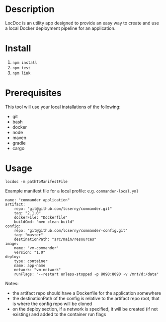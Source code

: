 # Description
LocDoc is an utility app designed to provide an easy way to create and use a local Docker deployment pipeline for an application.

# Install
1. `npm install`
2. `npm test`
3. `npm link`

# Prerequisites
This tool will use your local installations of the following:
- git
- bash
- docker
- node
- maven
- gradle
- cargo

# Usage
`locdoc -m pathToManifestFile`

Example manifest file for a local profile: e.g. `commander-local.yml`  
```
name: "commander application"
artifact:
    repo: "git@github.com/lcserny/commander.git"
    tag: "2.1.0"
    dockerFile: "Dockerfile"
    buildCmd: "mvn clean build"
config:
    repo: "git@github.com/lcserny/commander-config.git"
    tag: "master"
    destinationPath: "src/main/resources"
image:
    name: "vm-commander"
    version: "1.0"
deploy:
    type: container
    name: app-name
    network: "vm-network"
    runFlags: "--restart unless-stopped -p 8090:8090 -v /mnt/d:/data"
```

Notes:
- the artifact repo should have a Dockerfile for the application somewhere
- the destinationPath of the config is relative to the artifact repo root, that is where the config repo will be cloned
- on the deploy section, if a network is specified, it will be created (if not existing) and added to the container run flags